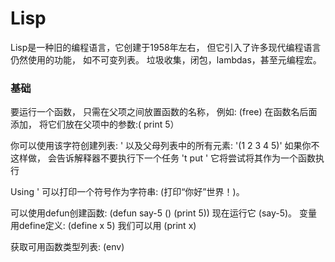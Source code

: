# Lisp

Lisp是一种旧的编程语言，它创建于1958年左右，
但它引入了许多现代编程语言仍然使用的功能，
如不可变列表。
垃圾收集，闭包，lambdas，甚至元编程宏。

### 基础
要运行一个函数，
只需在父项之间放置函数的名称，
例如: (free)
在函数名后面添加，
将它们放在父项中的参数:( print 5）

你可以使用该字符创建列表:
 ' 以及父母列表中的所有元素:
 '(1 2 3 4 5)' 
 如果你不这样做，
会告诉解释器不要执行下一个任务
't put ' 它将尝试将其作为一个函数执行

Using ' 可以打印一个符号作为字符串: 
(打印“你好”世界！)。

可以使用defun创建函数: 
(defun say-5 () (print 5)) 现在运行它 (say-5)。
变量用define定义: 
(define x 5) 我们可以用 (print x)

获取可用函数类型列表: (env)